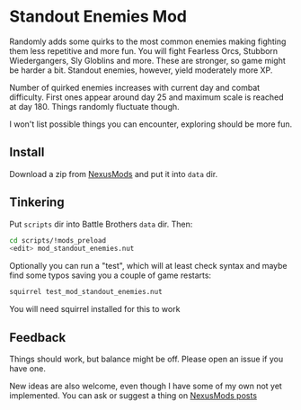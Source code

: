 # Standout Enemies Mod

Randomly adds some quirks to the most common enemies making fighting them less repetitive and more fun. You will fight Fearless Orcs, Stubborn Wiedergangers, Sly Globlins and more. These are stronger, so game might be harder a bit. Standout enemies, however, yield moderately more XP.

Number of quirked enemies increases with current day and combat difficulty. First ones appear around day 25 and maximum scale is reached at day 180. Things randomly fluctuate though.

I won't list possible things you can encounter, exploring should be more fun.


## Install

Download a zip from [NexusMods][] and put it into `data` dir.


## Tinkering

Put `scripts` dir into Battle Brothers `data` dir. Then:

```bash
cd scripts/!mods_preload
<edit> mod_standout_enemies.nut
```

Optionally you can run a "test", which will at least check syntax and maybe find some typos saving you a couple of game restarts:

```bash
squirrel test_mod_standout_enemies.nut
```

You will need squirrel installed for this to work


## Feedback

Things should work, but balance might be off. Please open an issue if you have one.

New ideas are also welcome, even though I have some of my own not yet implemented. You can ask or suggest a thing on [NexusMods posts][nm-posts]


[NexusMods]: https://www.nexusmods.com/battlebrothers/mods/331
[nm-posts]: https://www.nexusmods.com/battlebrothers/mods/331?tab=posts

